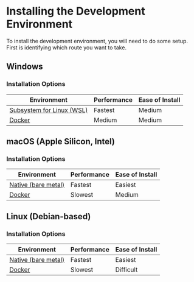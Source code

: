 # Installing the Development Environment

To install the development environment, you will need to do some setup. First is identifying which route you want to take.

## Windows
### Installation Options
| Environment | Performance | Ease of Install |
| --- | --- | --- |
| [Subsystem for Linux (WSL)](installing-windows-subsystem-linux.md) | Fastest | Medium |
| [Docker](https://learn.zybooks.com/zybook/COLOSTATECS314MatthewsFall2021/chapter/1/section/5) | Medium | Medium |

## macOS (Apple Silicon, Intel)
### Installation Options
| Environment | Performance | Ease of Install |
| --- | --- | --- |
| [Native (bare metal)](installing-macos-linux.md) | Fastest | Easiest |
| [Docker](https://learn.zybooks.com/zybook/COLOSTATECS314MatthewsFall2021/chapter/1/section/5) | Slowest | Medium |

## Linux (Debian-based)
### Installation Options
| Environment | Performance | Ease of Install |
| --- | --- | --- |
| [Native (bare metal)](installing-macOS-Linux.md) | Fastest | Easiest |
| [Docker](https://learn.zybooks.com/zybook/COLOSTATECS314MatthewsFall2021/chapter/1/section/5) | Slowest | Difficult |
